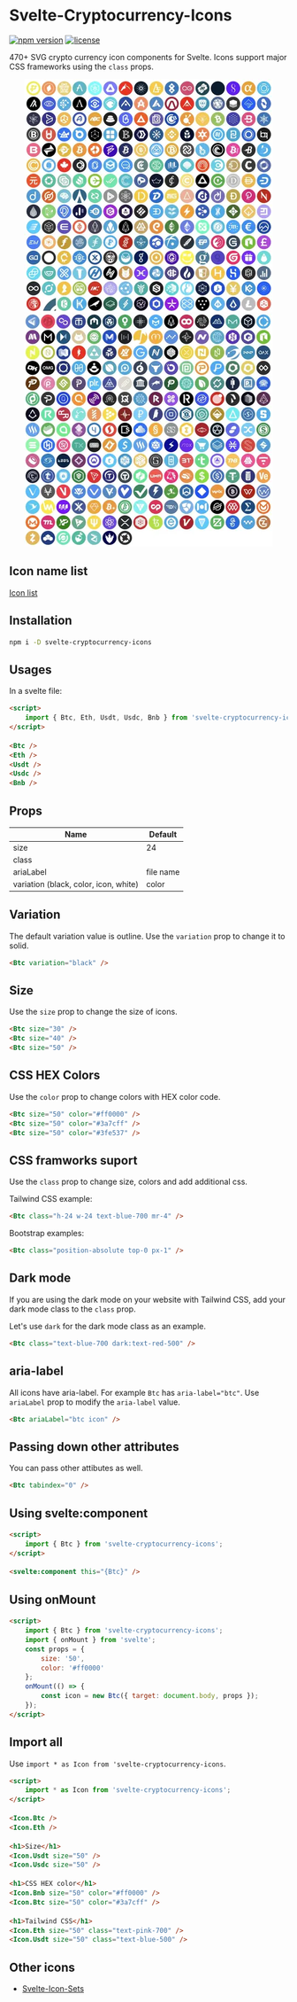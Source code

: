 # Svelte-Cryptocurrency-Icons

[![npm version](https://badgen.net/npm/v/svelte-cryptocurrency-icons)](https://www.npmjs.com/package/svelte-cryptocurrency-icons)
[![license](https://badgen.net/npm/license/svelte-cryptocurrency-icons)](https://github.com/shinokada/svelte-cryptocurrency-icons/blob/main/LICENSE)

470+ SVG crypto currency icon components for Svelte. Icons support major CSS frameworks using the `class` props.

<p align="center">
<img width="450" src="https://raw.githubusercontent.com/shinokada/svelte-cryptocurrency-icons/main/static/images/crypto1.webp" />
<img width="450" src="https://raw.githubusercontent.com/shinokada/svelte-cryptocurrency-icons/main/static/images/crypto2.webp" />
</p>

## Icon name list

[Icon list](https://github.com/shinokada/svelte-cryptocurrency-icons/blob/main/icon-list.md)

## Installation

```sh
npm i -D svelte-cryptocurrency-icons
```

## Usages

In a svelte file:

```html
<script>
	import { Btc, Eth, Usdt, Usdc, Bnb } from 'svelte-cryptocurrency-icons';
</script>

<Btc />
<Eth />
<Usdt />
<Usdc />
<Bnb />
```

## Props

| Name                                  | Default   |
| ------------------------------------- | --------- |
| size                                  | 24        |
| class                                 |           |
| ariaLabel                             | file name |
| variation (black, color, icon, white) | color     |

## Variation

The default variation value is outline. Use the `variation` prop to change it to solid.

```html
<Btc variation="black" />
```

## Size

Use the `size` prop to change the size of icons.

```html
<Btc size="30" />
<Btc size="40" />
<Btc size="50" />
```

## CSS HEX Colors

Use the `color` prop to change colors with HEX color code.

```html
<Btc size="50" color="#ff0000" />
<Btc size="50" color="#3a7cff" />
<Btc size="50" color="#3fe537" />
```

## CSS framworks suport

Use the `class` prop to change size, colors and add additional css.

Tailwind CSS example:

```html
<Btc class="h-24 w-24 text-blue-700 mr-4" />
```

Bootstrap examples:

```html
<Btc class="position-absolute top-0 px-1" />
```

## Dark mode

If you are using the dark mode on your website with Tailwind CSS, add your dark mode class to the `class` prop.

Let's use `dark` for the dark mode class as an example.

```html
<Btc class="text-blue-700 dark:text-red-500" />
```

## aria-label

All icons have aria-label. For example `Btc` has `aria-label="btc"`.
Use `ariaLabel` prop to modify the `aria-label` value.

```html
<Btc ariaLabel="btc icon" />
```

## Passing down other attributes

You can pass other attibutes as well.

```html
<Btc tabindex="0" />
```

## Using svelte:component

```html
<script>
	import { Btc } from 'svelte-cryptocurrency-icons';
</script>

<svelte:component this="{Btc}" />
```

## Using onMount

```html
<script>
	import { Btc } from 'svelte-cryptocurrency-icons';
	import { onMount } from 'svelte';
	const props = {
		size: '50',
		color: '#ff0000'
	};
	onMount(() => {
		const icon = new Btc({ target: document.body, props });
	});
</script>
```

## Import all

Use `import * as Icon from 'svelte-cryptocurrency-icons`.

```html
<script>
	import * as Icon from 'svelte-cryptocurrency-icons';
</script>

<Icon.Btc />
<Icon.Eth />

<h1>Size</h1>
<Icon.Usdt size="50" />
<Icon.Usdc size="50" />

<h1>CSS HEX color</h1>
<Icon.Bnb size="50" color="#ff0000" />
<Icon.Btc size="50" color="#3a7cff" />

<h1>Tailwind CSS</h1>
<Icon.Eth size="50" class="text-pink-700" />
<Icon.Usdt size="50" class="text-blue-500" />
```

## Other icons

- [Svelte-Icon-Sets](https://svelte-svg-icons.vercel.app/)
